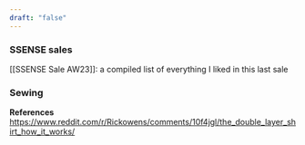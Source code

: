 ```yaml
---
draft: "false"
---
```

### SSENSE sales
[[SSENSE Sale AW23]]: a compiled list of everything I liked in this last sale

### Sewing
**References**
https://www.reddit.com/r/Rickowens/comments/10f4jgl/the_double_layer_shirt_how_it_works/
